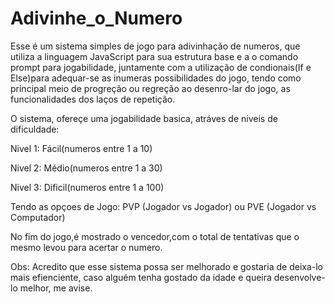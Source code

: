 # Adivinhe_o_Numero
Esse é um sistema simples de jogo para adivinhação de numeros, que utiliza a linguagem JavaScript para sua estrutura base e a o comando prompt para jogabilidade, juntamente com a utilização de condionais(If e Else)para adequar-se as inumeras possibilidades do jogo, tendo como principal meio de progreção ou regreção ao desenro-lar do jogo, as funcionalidades dos laços de repetição.

O sistema, ofereçe uma jogabilidade basica, atráves de niveis de dificuldade: 

Nivel 1: Fácil(numeros entre 1 a 10)

Nivel 2: Médio(numeros entre 1 a 30)

Nivel 3: Dificil(numeros entre 1 a 100)

Tendo as opçoes de Jogo: PVP (Jogador vs Jogador) ou PVE (Jogador vs Computador)

No fim do jogo,é mostrado o vencedor,com o total de tentativas que o mesmo levou para acertar o numero. 

Obs: Acredito que esse sistema possa ser melhorado e gostaria de deixa-lo mais efienciente, caso alguém tenha gostado da idade e queira desenvolve-lo melhor, me avise.
